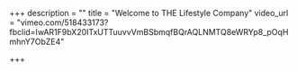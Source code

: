 +++
description = ""
title = "Welcome to THE Lifestyle Company"
video_url = "vimeo.com/518433173?fbclid=IwAR1F9bX20ITxUTTuuvvVmBSbmqfBQrAQLNMTQ8eWRYp8_pOqHmhnY7ObZE4"

+++
